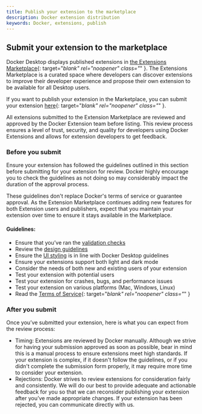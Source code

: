 ```yaml
---
title: Publish your extension to the marketplace
description: Docker extension distribution
keywords: Docker, extensions, publish
---
```


## Submit your extension to the marketplace

Docker Desktop displays published extensions in [the Extensions Marketplace](https://hub.docker.com/search?q=&type=extension){: target="_blank" rel="noopener" class="_" }. The Extensions Marketplace is a curated space where developers can discover extensions to improve their developer experience and propose their own extension to be available for all Desktop users.

If you want to publish your extension in the Marketplace, you can submit your extension [here](https://www.docker.com/products/extensions/submissions/){: target="_blank" rel="noopener" class="_" }.

All extensions submitted to the Extension Marketplace are reviewed and approved by the Docker Extension team before listing. This review process ensures a level of trust, security, and quality for developers using Docker Extensions and allows for extension developers to get feedback.

### Before you submit

Ensure your extension has followed the guidelines outlined in this section before submitting for your extension for review. Docker highly encourage you to check the guidelines as not doing so may considerably impact the duration of the approval process.

These guidelines don't replace Docker's terms of service or guarantee approval. As the Extension Marketplace continues adding new features for both Extension users and publishers, expect that you maintain your extension over time to ensure it stays available in the Marketplace.

#### Guidelines:

- Ensure that you’ve ran the [validation checks](../build/build-install.md)
- Review the [design guidelines](../design/design-guidelines.md)
- Ensure the [UI styling](../design/overview.md) is in line with Docker Desktop guidelines
- Ensure your extensions support both light and dark mode
- Consider the needs of both new and existing users of your extension
- Test your extension with potential users
- Test your extension for crashes, bugs, and performance issues
- Test your extension on various platforms (Mac, Windows, Linux)
- Read the [Terms of Service](https://www.docker.com/legal/extensions_marketplace_developer_agreement/){: target="_blank" rel="noopener" class="_" }

### After you submit

Once you’ve submitted your extension, here is what you can expect from the review process:

- Timing: Extensions are reviewed by Docker manually. Although we strive for having your submission approved as soon as possible, bear in mind this is a manual process to ensure extensions meet high standards. If your extension is complex, if it doesn't follow the guidelines, or if you didn't complete the submission form properly, it may require more time to consider your extension.
- Rejections: Docker strives to review extensions for consideration fairly and consistently. We will do our best to provide adequate and actionable feedback for you so that we can reconsider publishing your extension after you’ve made appropriate changes. If your extension has been rejected, you can communicate directly with us.
